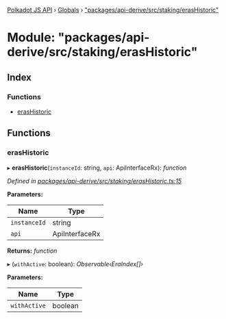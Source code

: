 [Polkadot JS API](../README.md) › [Globals](../globals.md) › ["packages/api-derive/src/staking/erasHistoric"](_packages_api_derive_src_staking_erashistoric_.md)

# Module: "packages/api-derive/src/staking/erasHistoric"

## Index

### Functions

* [erasHistoric](_packages_api_derive_src_staking_erashistoric_.md#erashistoric)

## Functions

###  erasHistoric

▸ **erasHistoric**(`instanceId`: string, `api`: ApiInterfaceRx): *function*

*Defined in [packages/api-derive/src/staking/erasHistoric.ts:15](https://github.com/polkadot-js/api/blob/40899adf82/packages/api-derive/src/staking/erasHistoric.ts#L15)*

**Parameters:**

Name | Type |
------ | ------ |
`instanceId` | string |
`api` | ApiInterfaceRx |

**Returns:** *function*

▸ (`withActive`: boolean): *Observable‹EraIndex[]›*

**Parameters:**

Name | Type |
------ | ------ |
`withActive` | boolean |
